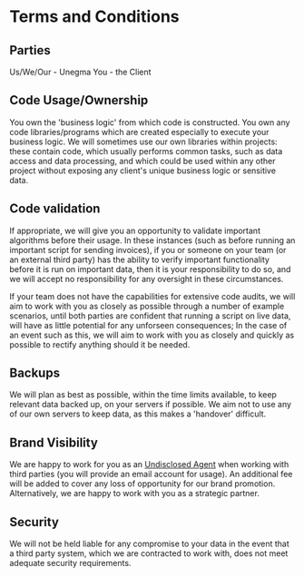 # Terms and Conditions

## Parties

Us/We/Our - Unegma
You - the Client

## Code Usage/Ownership

You own the 'business logic' from which code is constructed. You own any code libraries/programs which are created especially to execute your business logic. We will sometimes use our own libraries within projects: these contain code, which usually performs common tasks, such as data access and data processing, and which could be used within any other project without exposing any client's unique business logic or sensitive data.

## Code validation

If appropriate, we will give you an opportunity to validate important algorithms before their usage. In these instances (such as before running an important script for sending invoices), if you or someone on your team (or an external third party) has the ability to verify important functionality before it is run on important data, then it is your responsibility to do so, and we will accept no responsibility for any oversight in these circumstances. 

If your team does not have the capabilities for extensive code audits, we will aim to work with you as closely as possible through a number of example scenarios, until both parties are confident that running a script on live data, will have as little potential for any unforseen consequences; In the case of an event such as this, we will aim to work with you as closely and quickly as possible to rectify anything should it be needed.

## Backups

We will plan as best as possible, within the time limits available, to keep relevant data backed up, on your servers if possible. We aim not to use any of our own servers to keep data, as this makes a 'handover' difficult.

## Brand Visibility

We are happy to work for you as an [Undisclosed Agent](https://www.google.com?q=undisclosed+agent) when working with third parties (you will provide an email account for usage). An additional fee will be added to cover any loss of opportunity for our brand promotion. Alternatively, we are happy to work with you as a strategic partner. 

## Security

We will not be held liable for any compromise to your data in the event that a third party system, which we are contracted to work with, does not meet adequate security requirements.
